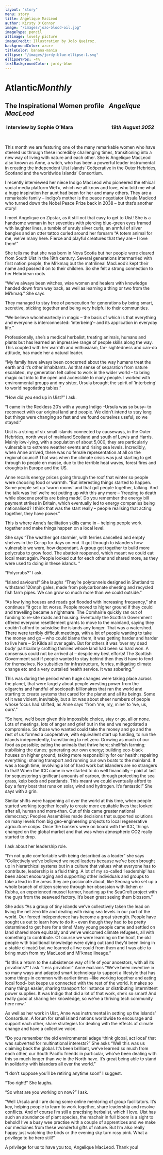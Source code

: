 ```yaml
---
layout: "story"
menu: story
title: Angelique MacLeod
author: Kirsty O'Connor
image: "/images/joao-blood-oil.jpg"
imageType: pencil
altimage: lovely picture
imageCredit: Illustration by João Queiroz.
backgroundColor: azure
titleColor: banana-mania
ellipse: "/images/jordy-blue-ellipse-1.svg"
ellipseYPos: -4%
textBackgroundColor: jordy-blue
---
```


# Atlantic***Monthly***

## The Inspirational Women profile  &nbsp; ***Angelique MacLeod***

###  Interview by Sophie O’Mara  &emsp; &emsp; &emsp; &emsp; &emsp; &emsp; ***19th August 2052***

&nbsp;

This month we are featuring one of the many remarkable women who have steered us through
these incredibly challenging times, transitioning into a new way of living with nature and
each other. She is Angelique MacLeod also known as Anne, a witch, who has been a
powerful leader instrumental in creating the independent Uist Islands’ Coöperative in the Outer
Hebrides, Scotland and the worldwide Islands’ Consortium.

I recently interviewed her niece Indigo MacLeod who pioneered the ethical social media platform
WeTu, which we all know and love, who told me what a huge inspiration her aunt had been for her
and many others. They are a remarkable family – Indigo’s mother is the peace negotiator Ursula
Macleod who turned down the Nobel Peace Prize back in 2038 – but that’s another story!

I meet Angelique on Zipstar, as it still not that easy to get to Uist! She is a handsome woman in her
seventies with piercing blue-green eyes framed with laughter lines, a tumble of unruly silver curls,
an armful of silver bangles and an otter tattoo curled around her forearm “A totem animal for me,
we’ve many here. Fierce and playful creatures that they are – I love them!”

She tells me that she was born in Nova Scotia but her people were cleared from South Uist in the
19th century. Several generations intermarried with first nation people, the Mi’kmaq but the
matrilineal MacLeod’s kept their name and passed it on to their children. So she felt a strong
connection to her Hebridean roots.

“We’ve always been witches, wise women and healers with knowledge handed down from way
back, as well as learning a thing or two from the Mi’kmaq.” She says.

They managed to stay free of persecution for generations by being smart, secretive, sticking
together and being very helpful to their communities.

“We believe wholeheartedly in magic – the basis of which is that everything and everyone is interconnected: ‘interbeing’– and its application in everyday life.” 

Professionally, she’s a medical herbalist, treating animals, humans and plants but has learned an impressive range of people skills along the way. This coupled with her warmth and enthusiasm, far- sightedness and can-do attitude, has made her a natural leader.

“My family have always been concerned about the way humans treat the earth and it’s other
inhabitants. As that sense of separation from nature escalated, my generation felt called to work in
the wider world – to bring magic out into to the open and accessible to many people. I worked with
environmental groups and my sister, Ursula brought the spirit of ‘interbeing’ to world negotiating
tables.”

“How did you end up in Uist?” I ask.

“I came in the Reckless 20’s with a young Indigo –Ursula was so busy– to reconnect with our
original land and people. We didn’t intend to stay long but things were changing so fast and we
found ourselves useful, so we stayed.”

Uist is a string of six small islands connected by causeways, in the Outer Hebrides, north west of
mainland Scotland and south of Lewis and Harris. Mainly low-lying, with a population of about
5,000, they are particularly vulnerable to extreme weather events and rising sea levels. Incredibly,
when Anne arrived, there was no female representation at all on the regional council! That was
when the climate crisis was just starting to get through to people en masse, due to the terrible heat
waves, forest fires and droughts in Europe and the US.

Anne recalls energy prices going through the roof that winter so people were choosing food or
warmth. “But interesting things started to happen. Some people set up ‘warm rooms’ and that got
people together, talking. And the talk was ‘no’ we’re not putting up with this any more – ‘freezing
to death while obscene profits are being made’. Do you remember the energy bill payment strikes in
Britain, which eventually led to energy companies being nationalised? I think that was the start
really – people realising that acting together, they have power.”

This is where Anne’s facilitation skills came in – helping people work together and make things
happen on a local level.

She says “The weather got stormier, with ferries cancelled and empty shelves in the Co-op for days
on end. It got through to islanders how vulnerable we were, how dependant. A group got together to
build more polycrubs to grow food. The abattoir reopened, which meant we could eat local meat
again. People looked out for each other and shared more, as they were used to doing in these
islands. “

“Polycrubs?” I ask.

“Island saviours!” She laughs “They’re polytunnels designed in Shetland to withstand 120mph
gales, made from polycarbonate sheeting and recycled fish farm pipes. We can grow so much more
than we could outside.”

“As low lying houses and roads got flooded with increasing frequency,” she continues “it got a lot
worse. People moved to higher ground if they could and travelling became a nightmare. The
Comhairle quickly ran out of funding to re-site roads and housing. Eventually the Scottish
Government offered everyone resettlement grants to move to the mainland, saying they couldn’t
afford to subsidise the islands any longer. That was a watershed. There were terribly difficult
meetings, with a lot of people wanting to take the money and go – who could blame them, it was
getting harder and harder to live here – St Kilda all over again. But for others it was ‘over my dead
body’ particularly crofting families whose land had been so hard won. A consensus could not be
arrived at – despite my best efforts! The Scottish Government said if people wanted to stay behind
then they’d have to fend for themselves. No subsidies for infrastructure, ferries, mitigating climate
change etc and a very curtailed health service. It was sobering.”


This was during the period when huge changes were taking place across the planet, that were
largely about people wresting power from the oligarchs and handful of sociopath billionaires that
ran the world and starting to create systems that cared for the planet and all its beings. Some of it
was violent, inevitably, but a lot was about sheer numbers of people whose focus had shifted, as
Anne says “from ‘me, my, mine’ to ‘we, us, ours’.”

“So here, we’d been given this impossible choice, stay or go, all or none. Lots of meetings, lots of
anger and grief but in the end we negotiated a compromise. So those who wanted could take the
money and go and the rest of us formed a coöperative, with equivalent start up funding, to run the
islands independently, transitioning to net zero. Growing as much of our food as possible; eating the
animals that thrive here; shellfish farming; stabilising the dunes; generating our own energy;
building eco-black houses on higher ground; taking more responsibility for our health; repairing
everything; sharing transport and running our own boats to the mainland. It was a tough time,
involving a lot of hard work but islanders are no strangers to that! When the ICC came in we started
to do well financially – paid at last for sequestering significant amounts of carbon, through
protecting the sea grass, kelp beds and peatlands. This meant we could eventually afford to buy a
ferry boat that runs on solar, wind and hydrogen. It’s fantastic!” She says with a grin.

Similar shifts were happening all over the world at this time, when people started working together
locally to create more equitable lives that looked after all, human and more-than. Out of this came
greater national democracy: Peoples Assemblies made decisions that supported solutions on many
levels from big geo-engineering projects to local regenerative agriculture coöps. Once the bankers
were on board with the ICC, things changed on the global market and that was when atmospheric
CO2 really started to drop.

I ask about her leadership role.

“I’m not quite comfortable with being described as a leader” she says “Collectively we’ve believed
we need leaders because we’ve been brought up in hierarchical systems but in a culture that values
what everyone has to contribute, leadership is a fluid thing. A lot of my so-called ‘leadership’ has
been about encouraging and supporting other individuals and groups to take a lead in the areas they
are passionate about, like Seonag who set up a whole branch of citizen science through her
obsession with lichen or Rubha, an experienced mussel farmer, heading up the SeaCroft project
with the guys from the seaweed factory. It’s been great seeing them blossom.”

She adds “As a group of tiny islands we’ve collectively taken the lead on living the net zero life and
dealing with rising sea levels in our part of the world. Our forced independence has become a great
strength. People have sought us out to learn how to do it – even though they had to be pretty
determined to get here for a time! Many young people came and settled on land shared more
equitably and we’ve welcomed climate refugees, all with something to contribute. Of course we
were learning on the hoof, the old people with traditional knowledge were dying out (and they’d
been living in a stable climate) but we learned all we could from them and I was able to bring much
from my MacLeod and Mi’kmaq lineage.”

“Is this a return to the subsistence way of life of your ancestors, with all its privations?” I ask
“Less privation!” Anne exclaims “We’ve been inventive in so many ways and adapted smart
technology to support a lifestyle that has some things in common with earlier times –like working together and eating local food– but keeps us connected with the rest of the world. It makes so many
things easier, sharing transport for instance or distributing intermittent power supplies. It was Indigo
that did a lot of that work, she’s so smart! And really good at sharing her knowledge, so we’ve a
thriving tech community here now.”

As well as her work in Uist, Anne was instrumental in setting up the Islands’ Consortium. A forum
for small island nations worldwide to encourage and support each other, share strategies for dealing
with the effects of climate change and have a collective voice.

“Do you remember the old environmental adage ‘think global, act local’ that was subverted for
multinational interests?” She asks “Well this was us claiming back the global. It’s been brilliant,
we’ve learned so much from each other, our South Pacific friends in particular, who’ve been dealing
with this so much longer than we in the North have. It’s great being able to stand in solidarity with
islanders all over the world.”

“I don’t suppose you’ll be retiring anytime soon” I suggest.

“Too right!” She laughs.

“So what are you working on now?” I ask.

“Well Ursula and I are doing some online mentoring of group facilitators. It’s key, helping people to
learn to work together, share leadership and resolve conflicts. And of course I’m still a practising
herbalist, which I love. Uist has such an abundance of plant species, the machair in full bloom is a
sight to behold! I’ve a busy wee practise with a couple of apprentices and we make our medicines
from these wonderful gifts of nature. But I’m also really happy just watching the birds or the
evening sky turn rosy pink. What a privilege to be here still!”

A privilege for us to have you too, Angelique MacLeod. Thank you!
